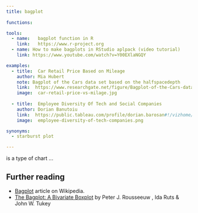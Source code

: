 ```yaml
---
title: bagplot
  
functions:

tools:
  - name:   bagplot function in R
    link:   https://www.r-project.org
  - name: How to make bagplots in RStudio aplpack (video tutorial)
    link: https://www.youtube.com/watch?v=Y00EXlaNGQY

examples:
  - title:  Car Retail Price Based on Mileage
    author: Mia Hubert
    note: Bagplot of the Cars data set based on the halfspacedepth
    link:  https://www.researchgate.net/figure/Bagplot-of-the-Cars-data-set-based-on-the-halfspacedepth_fig2_229885194
    image:  car-retail-price-vs-milage.jpg
    
  - title:  Employee Diversity Of Tech and Social Companies
    author: Dorian Banutoiu
    link:  https://public.tableau.com/profile/dorian.barosan#!/vizhome/Pathtodiversity/Dashboard1
    image:  employee-diversity-of-tech-companies.png

synonyms:
  - starburst plot

---
```


is a type of chart  ...

<!--more-->


## Further reading
- [Bagplot](https://en.wikipedia.org/wiki/Bagplot) article on Wikipedia.
- [The Bagplot: A Bivariate Boxplot](https://www.tandfonline.com/doi/abs/10.1080/00031305.1999.10474494) by Peter J. Rousseeuw , Ida Ruts & John W. Tukey
<!-- The Paper:   The Bagplot: A Bivariate Boxplot by Peter J. Rousseeuw , Ida Ruts & John W. Tukey   https://www.tandfonline.com/doi/abs/10.1080/00031305.1999.10474494 -->


<!-- Gemplot - 3D variation of boxplot/bagplot -->

